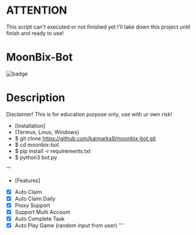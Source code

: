 # ATTENTION
This script can't executed or not finished yet I'll take down this project until finish and ready to use!


# MoonBix-Bot
![badge](https://img.shields.io/badge/version-1.0-blue)

# Description
Disclaimer!
This is for education purpose only, use with ur own risk!

- [Installation]
- (Termux, Linux, Windows)
- $ git clone https://github.com/kaimarks9/moonbix-bot.git
- $ cd moonbix-bot
- $ pip install -r requirements.txt
- $ python3 bot.py

'''
- [Features]
- [x] Auto Claim
- [x] Auto Claim Daily
- [x] Proxy Support
- [x] Support Multi Account
- [x] Auto Complete Task
- [x] Auto Play Game (random input from user)
'''
